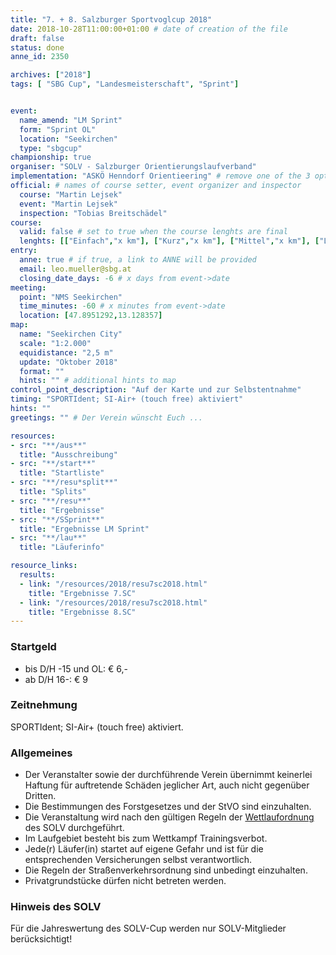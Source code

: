 ```yaml
---
title: "7. + 8. Salzburger Sportvoglcup 2018"
date: 2018-10-28T11:00:00+01:00 # date of creation of the file
draft: false
status: done
anne_id: 2350

archives: ["2018"]
tags: [ "SBG Cup", "Landesmeisterschaft", "Sprint"]


event:
  name_amend: "LM Sprint"
  form: "Sprint OL"
  location: "Seekirchen"
  type: "sbgcup"
championship: true
organiser: "SOLV - Salzburger Orientierungslaufverband"
implementation: "ASKÖ Henndorf Orientieering" # remove one of the 3 options
official: # names of course setter, event organizer and inspector
  course: "Martin Lejsek"
  event: "Martin Lejsek"
  inspection: "Tobias Breitschädel"
course:
  valid: false # set to true when the course lenghts are final
  lenghts: [["Einfach","x km"], ["Kurz","x km"], ["Mittel","x km"], ["Lang","x km"]]
entry:
  anne: true # if true, a link to ANNE will be provided
  email: leo.mueller@sbg.at
  closing_date_days: -6 # x days from event->date
meeting:
  point: "NMS Seekirchen"
  time_minutes: -60 # x minutes from event->date
  location: [47.8951292,13.128357]
map:
  name: "Seekirchen City"
  scale: "1:2.000"
  equidistance: "2,5 m"
  update: "Oktober 2018"
  format: ""
  hints: "" # additional hints to map
control_point_description: "Auf der Karte und zur Selbstentnahme"
timing: "SPORTIdent; SI-Air+ (touch free) aktiviert"
hints: ""
greetings: "" # Der Verein wünscht Euch ...

resources:
- src: "**/aus**"
  title: "Ausschreibung"
- src: "**/start**"
  title: "Startliste"
- src: "**/resu*split**"
  title: "Splits"
- src: "**/resu**"
  title: "Ergebnisse"
- src: "**/SSprint**"
  title: "Ergebnisse LM Sprint"
- src: "**/lau**"
  title: "Läuferinfo"

resource_links:
  results:
  - link: "/resources/2018/resu7sc2018.html"
    title: "Ergebnisse 7.SC"
  - link: "/resources/2018/resu7sc2018.html"
    title: "Ergebnisse 8.SC"
---
```


### Startgeld

- bis D/H -15 und OL: € 6,-
- ab D/H 16-: € 9

### Zeitnehmung

SPORTIdent; SI-Air+ (touch free) aktiviert.

### Allgemeines

- Der Veranstalter sowie der durchführende Verein übernimmt keinerlei Haftung für auftretende Schäden jeglicher Art, auch nicht gegenüber Dritten.
- Die Bestimmungen des Forstgesetzes und der StVO sind einzuhalten.
- Die Veranstaltung wird nach den gültigen Regeln der [Wettlaufordnung](../../wettlaufordnung) des SOLV durchgeführt.
- Im Laufgebiet besteht bis zum Wettkampf Trainingsverbot.
- Jede\(r) Läufer(in) startet auf eigene Gefahr und ist für die entsprechenden Versicherungen selbst verantwortlich.
- Die Regeln der Straßenverkehrsordnung sind unbedingt einzuhalten.
- Privatgrundstücke dürfen nicht betreten werden.

### Hinweis des SOLV
Für die Jahreswertung des SOLV-Cup werden nur SOLV-Mitglieder berücksichtigt!